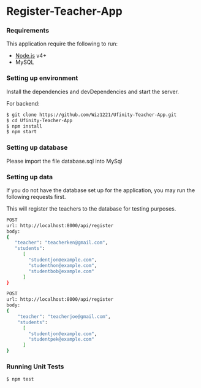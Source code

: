 # Register-Teacher-App

### Requirements

This application require the following to run:

* [Node.js](https://nodejs.org/) v4+
* MySQL

### Setting up environment

Install the dependencies and devDependencies and start the server.

For backend: 
```sh
$ git clone https://github.com/Wiz1221/Ufinity-Teacher-App.git
$ cd Ufinity-Teacher-App
$ npm install
$ npm start
```

### Setting up database

Please import the file database.sql into MySql

### Setting up data

If you do not have the database set up for the application, you may run the following requests first.

This will register the teachers to the database for testing purposes.

```sh
POST
url: http://localhost:8000/api/register
body: 
{
   "teacher": "teacherken@gmail.com",
   "students":
      [
        "studentjon@example.com",
        "studenthon@example.com",
        "studentbob@example.com"
      ]
}
```

```sh
POST
url: http://localhost:8000/api/register
body: 
{
	"teacher": "teacherjoe@gmail.com",
	"students":
	  [
	    "studentjon@example.com",
	    "studentpek@example.com"
	  ]
}
```

### Running Unit Tests

```sh
$ npm test
```
